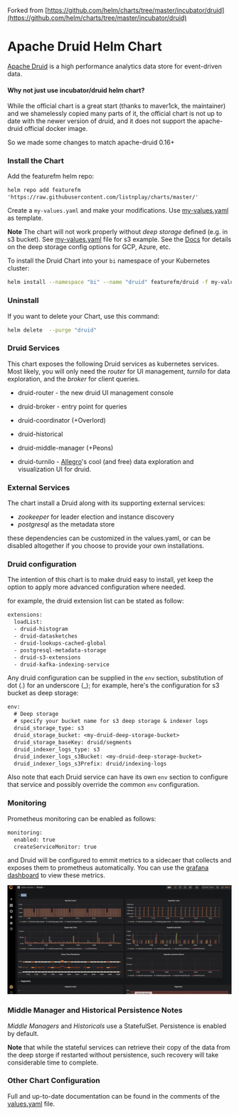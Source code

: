 Forked from [https://github.com/helm/charts/tree/master/incubator/druid](https://github.com/helm/charts/tree/master/incubator/druid)

# Apache Druid Helm Chart

[Apache Druid](https://druid.apache.org/) is a high performance analytics data store for event-driven data.

#### Why not just use incubator/druid helm chart?

While the official chart is a great start (thanks to maver1ck, the maintainer) 
and we shamelessly copied many parts of it,
the official chart is not up to date with the newer version of druid,
and it does not support the apache-druid official docker image.

So we made some changes to match apache-druid 0.16+

### Install the Chart

Add the featurefm helm repo:

```
helm repo add featurefm 'https://raw.githubusercontent.com/listnplay/charts/master/'
```

Create a `my-values.yaml` and make your modifications. Use [my-values.yaml](my-values.yaml) as template.


**Note** The chart will not work properly without *deep storage* defined (e.g. in s3 bucket). 
See [my-values.yaml](my-values.yaml) file for s3 example.
See the [Docs](https://druid.apache.org/docs/latest/configuration/index.html#deep-storage) 
for details on the deep storage config options for GCP, Azure, etc.


To install the Druid Chart into your `bi` namespace of your Kubernetes cluster:

```bash
helm install --namespace "bi" --name "druid" featurefm/druid -f my-values.yaml
```

### Uninstall
If you want to delete your Chart, use this command:

```bash
helm delete  --purge "druid"
```

### Druid Services

This chart exposes the following Druid services as kubernetes services.
Most likely, you will only need the *router* for UI management, *turnilo* for data exploration, 
and the *broker* for client queries.

- druid-router - the new druid UI management console
- druid-broker - entry point for queries
- druid-coordinator (+Overlord)
- druid-historical 
- druid-middle-manager (+Peons) 


- druid-turnilo - [Allegro](https://github.com/allegro/turnilo)'s 
cool (and free) data exploration and visualization UI for druid.

### External Services

The chart install a Druid along with its supporting external services: 

- *zookeeper* for leader election and instance discovery
- *postgresql* as the metadata store

these dependencies can be customized in the values.yaml,
or can be disabled altogether if you choose to provide your own installations.


### Druid configuration

The intention of this chart is to make druid easy to install, 
yet keep the option to apply more advanced configuration where needed.

for example, the druid extension list can be stated as follow:

    extensions:
      loadList:
      - druid-histogram
      - druid-datasketches
      - druid-lookups-cached-global
      - postgresql-metadata-storage
      - druid-s3-extensions
      - druid-kafka-indexing-service

Any druid configuration can be supplied in the `env` section, 
 substitution of dot (.) for an underscore (_);
for example, here's the configuration for s3 bucket as deep storage:

    env:
      # Deep storage
      # specify your bucket name for s3 deep storage & indexer logs
      druid_storage_type: s3
      druid_storage_bucket: <my-druid-deep-storage-bucket>
      druid_storage_baseKey: druid/segments
      druid_indexer_logs_type: s3
      druid_indexer_logs_s3Bucket: <my-druid-deep-storage-bucket>
      druid_indexer_logs_s3Prefix: druid/indexing-logs

Also note that each Druid service can have its own `env` section 
to configure that service and possibly override the common `env` configuration.

### Monitoring

Prometheus monitoring can be enabled as follows:
        
    monitoring:
      enabled: true
      createServiceMonitor: true

and Druid will be configured to emmit metrics to a sidecaer that collects and exposes them to prometheus automatically.
You can use the [grafana dashboard](druid-grafana-dashboard.json) to view these metrics.

![Grafana Dashboard](druid-grafana.png)

### Middle Manager and Historical Persistence Notes

_Middle Managers_ and _Historicals_ use a StatefulSet.
Persistence is enabled by default.

**Note** that while the stateful services can retrieve their copy of the data from the deep storge 
if restarted without persistence,
such recovery will take considerable time to complete.


### Other Chart Configuration

Full and up-to-date documentation can be found in the comments of the [values.yaml](values.yaml) file.
